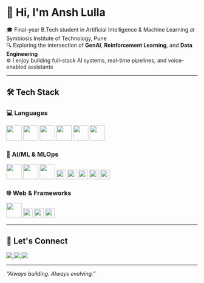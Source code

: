 # 👋 Hi, I'm Ansh Lulla

🎓 Final-year B.Tech student in Artificial Intelligence & Machine Learning at Symbiosis Institute of Technology, Pune  
🔍 Exploring the intersection of **GenAI**, **Reinforcement Learning**, and **Data Engineering**  
⚙️ I enjoy building full-stack AI systems, real-time pipelines, and voice-enabled assistants

---

## 🛠️ Tech Stack

### 💻 Languages
<p align="left">
  <img src="https://cdn.jsdelivr.net/gh/devicons/devicon/icons/python/python-original.svg" width="40" />
  <img src="https://cdn.jsdelivr.net/gh/devicons/devicon/icons/java/java-original.svg" width="40" />
  <img src="https://cdn.jsdelivr.net/gh/devicons/devicon/icons/c/c-original.svg" width="40" />
  <img src="https://cdn.jsdelivr.net/gh/devicons/devicon/icons/javascript/javascript-original.svg" width="40" />
  <img src="https://cdn.jsdelivr.net/gh/devicons/devicon/icons/mysql/mysql-original.svg" width="40" />
  <img src="https://cdn.jsdelivr.net/gh/devicons/devicon/icons/mongodb/mongodb-original.svg" width="40" />
</p>

### 🧠 AI/ML & MLOps
<p align="left">
  <img src="https://cdn.jsdelivr.net/gh/devicons/devicon/icons/tensorflow/tensorflow-original.svg" width="40" />
  <img src="https://cdn.jsdelivr.net/gh/devicons/devicon/icons/pytorch/pytorch-original.svg" width="40" />
  <img src="https://cdn.jsdelivr.net/gh/devicons/devicon/icons/docker/docker-original.svg" width="40" />
  <img src="https://img.shields.io/badge/MLflow-000?style=for-the-badge&logo=mlflow&logoColor=white" height="25"/>
  <img src="https://img.shields.io/badge/Airflow-017CEE?style=for-the-badge&logo=apacheairflow&logoColor=white" height="25"/>
  <img src="https://img.shields.io/badge/AWS-232F3E?style=for-the-badge&logo=amazonaws&logoColor=white" height="25" />
  <img src="https://img.shields.io/badge/LangChain-1e1e1e?style=for-the-badge&logo=data:image/svg+xml;base64,&logoColor=white&labelColor=green" height="25" />
  <img src="https://img.shields.io/badge/HuggingFace-FCC72B?style=for-the-badge&logo=huggingface&logoColor=black" height="25" />
</p>

### 🌐 Web & Frameworks
<p align="left">
  <img src="https://cdn.jsdelivr.net/gh/devicons/devicon/icons/react/react-original.svg" width="40" />
  <img src="https://img.shields.io/badge/Flask-000000?style=for-the-badge&logo=flask&logoColor=white" height="25" />
  <img src="https://img.shields.io/badge/FastAPI-009688?style=for-the-badge&logo=fastapi&logoColor=white" height="25" />
  <img src="https://img.shields.io/badge/Streamlit-FF4B4B?style=for-the-badge&logo=streamlit&logoColor=white" height="25" />
</p>

---


## 🤝 Let's Connect

<p align="left">
  <a href="https://www.linkedin.com/in/ansh-lulla-6797b4245/" target="_blank">
    <img src="https://img.shields.io/badge/LinkedIn-%230077B5.svg?style=for-the-badge&logo=linkedin&logoColor=white" />
  </a>
  <a href="mailto:anshlulla26@gmail.com" target="_blank">
    <img src="https://img.shields.io/badge/Gmail-D14836?style=for-the-badge&logo=gmail&logoColor=white" />
  </a>
  <a href="https://github.com/AnshLulla" target="_blank">
    <img src="https://img.shields.io/badge/GitHub-100000?style=for-the-badge&logo=github&logoColor=white" />
  </a>
</p>

---

_“Always building. Always evolving.”_

